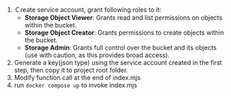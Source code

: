 1. Ｃreate service account, grant following roles to it:
   - **Storage Object Viewer**: Grants read and list permissions on objects within the bucket.
   - **Storage Object Creator**: Grants permissions to create objects within the bucket.
   - **Storage Admin**: Grants full control over the bucket and its objects (use with caution, as this provides broad access).
2. Generate a key(json type) using the service account created in the first step, then copy it to project root folder.
3. Modify function call at the end of index.mjs
4. run `docker compose up` to invoke index.mjs